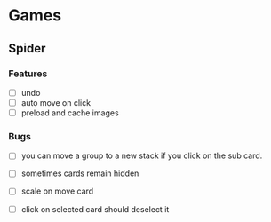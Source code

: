 # Games

## Spider

### Features
- [ ] undo
- [ ] auto move on click
- [ ] preload and cache images

### Bugs
- [ ] you can move a group to a new stack if you click on the sub card. 
- [ ] sometimes cards remain hidden
- [ ] scale on move card
- [ ] click on selected card should deselect it

